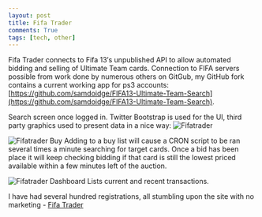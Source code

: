```yaml
---
layout: post
title: Fifa Trader
comments: True
tags: [tech, other]
---
```


Fifa Trader connects to Fifa 13′s unpublished API to allow automated bidding and selling of Ultimate Team cards. Connection to FIFA servers possible from work done by numerous others on GitGub, my GitHub fork contains a current working app for ps3 accounts: [https://github.com/samdoidge/FIFA13-Ultimate-Team-Search](https://github.com/samdoidge/FIFA13-Ultimate-Team-Search).


Search screen once logged in. Twitter Bootstrap is used for the UI, third party graphics used to present data in a nice way:
![Fifatrader](/assets/fifatrader.png)


![Fifatrader Buy](/assets/fifatrader-buy.png)
Adding to a buy list will cause a CRON script to be ran several times a minute searching for target cards. Once a bid has been place it will keep checking bidding if that card is still the lowest priced available within a few minutes left of the auction.

![Fifatrader Dashboard](/assets/fifatrader-dashboard.png)
Lists current and recent transactions.

I have had several hundred registrations, all stumbling upon the site with no marketing - [Fifa Trader](http://fifatrader.com)
